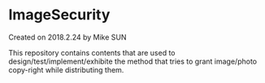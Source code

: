 # ImageSecurity

Created on 2018.2.24 by Mike SUN

This repository contains contents that are used to design/test/implement/exhibite the method that tries to grant image/photo copy-right while distributing them.
